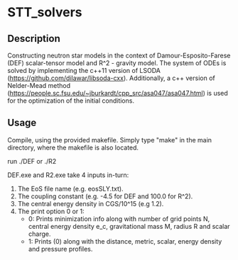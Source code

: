 # STT_solvers

## Description

Constructing neutron star models in the context of Damour-Esposito-Farese (DEF) scalar-tensor model and R^2 - gravity model. The system of ODEs is solved by implementing the c++11 version of LSODA (https://github.com/dilawar/libsoda-cxx). Additionally, a c++ version of Nelder-Mead method (https://people.sc.fsu.edu/~jburkardt/cpp_src/asa047/asa047.html) is used for the optimization of the initial conditions. 

## Usage

Compile, using the provided makefile. Simply type "make" in the main directory, where the makefile is also located.

run ./DEF or ./R2

DEF.exe and R2.exe take 4 inputs in-turn:

1. The EoS file name (e.g. eosSLY.txt).
2. The coupling constant (e.g. -4.5 for DEF and 100.0 for R^2).
3. The central energy density in CGS/10^15 (e.g 1.2).
4. The print option 0 or 1:
    -  0: Prints minimization info along with number of grid points N, central energy density e_c, gravitational mass M, radius R and scalar charge.
    -  1: Prints (0) along with the distance, metric, scalar, energy density and pressure profiles.
